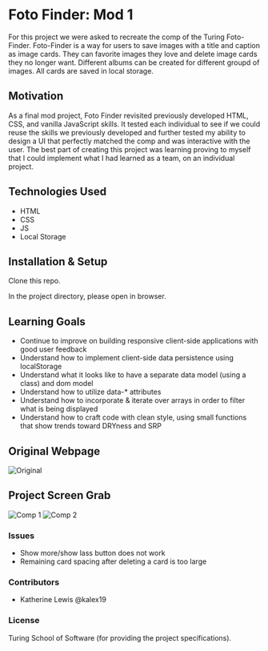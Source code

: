 # Foto Finder: Mod 1

For this project we were asked to recreate the comp of the Turing Foto-Finder. Foto-Finder is a way for users to save images with a title and caption as image cards. They can favorite images they love and delete image cards they no longer want. Different albums can be created for different groupd of images. All cards are saved in local storage.

## Motivation

As a final mod project, Foto Finder revisited previously developed HTML, CSS, and vanilla JavaScript skills. It tested each individual to see if we could reuse the skills we previously developed and further tested my ability to design a UI that perfectly matched the comp and was interactive with the user. The best part of creating this project was learning proving to myself that I could implement what I had learned as a team, on an individual project.

## Technologies Used

* HTML 
* CSS
* JS
* Local Storage

## Installation & Setup

Clone this repo.

In the project directory, please open in browser.

## Learning Goals

* Continue to improve on building responsive client-side applications with good user feedback
* Understand how to implement client-side data persistence using localStorage
* Understand what it looks like to have a separate data model (using a class) and dom model
* Understand how to utilize data-* attributes
* Understand how to incorporate & iterate over arrays in order to filter what is being displayed
* Understand how to craft code with clean style, using small functions that show trends toward DRYness and SRP

## Original Webpage

<img src="FotoFinder Original.png" alt="Original">

## Project Screen Grab

<img src="FotoFinder Comp 1:2.png" alt="Comp 1">

<img src="FotoFinder Comp 2:2.png" alt="Comp 2">

### Issues

* Show more/show lass button does not work
* Remaining card spacing after deleting a card is too large

### Contributors

* Katherine Lewis @kalex19

### License
Turing School of Software (for providing the project specifications).
